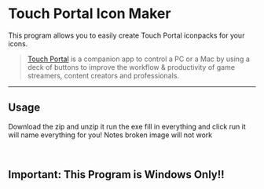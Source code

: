 # Touch Portal Icon Maker

This program allows you to easily create Touch Portal iconpacks for your icons.

>[Touch Portal](https://Touch-Portal.com/) is a companion app to control a PC or a Mac by using a deck of buttons to improve the workflow & productivity of game streamers, content creators and professionals.

***

## Usage
Download the zip and unzip it
run the exe
fill in everything
and click run it will name everything for you!
Notes broken image will not work

<br/>

## Important: This Program is Windows Only!!
